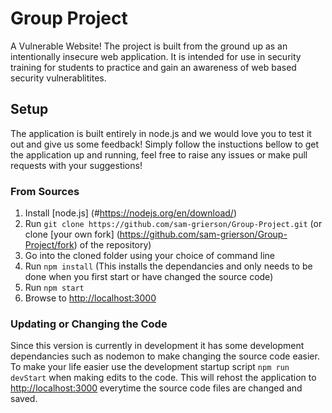 # Group Project
A Vulnerable Website! The project is built from the ground up as an intentionally insecure web application. It is intended for use in security training for students to practice and gain an awareness of web based security vulnerablitites.

## Setup
The application is built entirely in node.js and we would love you to test it out and give us some feedback! Simply follow the instuctions bellow to get the application up and running, feel free to raise any issues or make pull requests with your suggestions!

### From Sources

1. Install [node.js] (#https://nodejs.org/en/download/)
2. Run `git clone https://github.com/sam-grierson/Group-Project.git` (or clone [your own fork] (https://github.com/sam-grierson/Group-Project/fork) of the repository)
3. Go into the cloned folder using your choice of command line
4. Run `npm install` (This installs the dependancies and only needs to be done when you first start or have changed the source code)
5. Run `npm start`
6. Browse to <http://localhost:3000>

### Updating or Changing the Code

Since this version is currently in development it has some development dependancies such as nodemon to make changing the source code easier. To make your life easier use the development startup script `npm run devStart` when making edits to the code. This will rehost the application to <http://localhost:3000> everytime the source code files are changed and saved.


